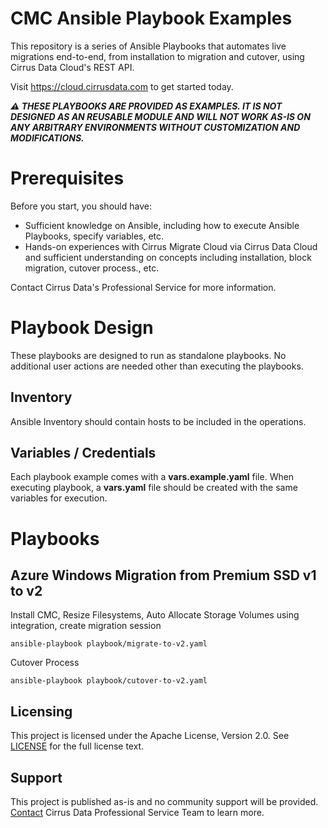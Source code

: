 # CMC Ansible Playbook Examples

This repository is a series of Ansible Playbooks that automates live migrations end-to-end, from installation to migration and cutover, using Cirrus Data Cloud's REST API.

Visit https://cloud.cirrusdata.com to get started today.

***⚠️ THESE PLAYBOOKS ARE PROVIDED AS EXAMPLES. IT IS NOT DESIGNED AS AN REUSABLE MODULE AND WILL NOT WORK AS-IS ON ANY ARBITRARY ENVIRONMENTS WITHOUT CUSTOMIZATION AND MODIFICATIONS.***

# Prerequisites
Before you start, you should have:
- Sufficient knowledge on Ansible, including how to execute Ansible Playbooks, specify variables, etc.
- Hands-on experiences with Cirrus Migrate Cloud via Cirrus Data Cloud and sufficient understanding on concepts including installation, block migration, cutover process., etc.

Contact Cirrus Data's Professional Service for more information.


# Playbook Design
These playbooks are designed to run as standalone playbooks. No additional user actions are needed other than executing the playbooks.

## Inventory
Ansible Inventory should contain hosts to be included in the operations.  

## Variables / Credentials
Each playbook example comes with a **vars.example.yaml** file. When executing playbook, a **vars.yaml** file should be created with the same variables for execution.

# Playbooks

## Azure Windows Migration from Premium SSD v1 to v2

Install CMC, Resize Filesystems, Auto Allocate Storage Volumes using integration, create migration session
```
ansible-playbook playbook/migrate-to-v2.yaml
```

Cutover Process
```
ansible-playbook playbook/cutover-to-v2.yaml
```


## Licensing
This project is licensed under the Apache License, Version 2.0. See
[LICENSE](https://github.com/docker/docker/blob/master/LICENSE) for the full
license text.

## Support
This project is published as-is and no community support will be provided. [Contact](mailto:info@cdsi.us.com) Cirrus Data Professional Service Team to learn more. 